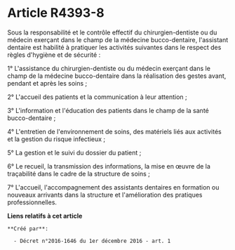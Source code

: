 # Article R4393-8

Sous la responsabilité et le contrôle effectif du chirurgien-dentiste ou du médecin exerçant dans le champ de la médecine
bucco-dentaire, l'assistant dentaire est habilité à pratiquer les activités suivantes dans le respect des règles d'hygiène et
de sécurité : 

1° L'assistance du chirurgien-dentiste ou du médecin exerçant dans le champ de la médecine bucco-dentaire dans la réalisation
des gestes avant, pendant et après les soins ; 

2° L'accueil des patients et la communication à leur attention ; 

3° L'information et l'éducation des patients dans le champ de la santé bucco-dentaire ; 

4° L'entretien de l'environnement de soins, des matériels liés aux activités et la gestion du risque infectieux ; 

5° La gestion et le suivi du dossier du patient ; 

6° Le recueil, la transmission des informations, la mise en œuvre de la traçabilité dans le cadre de la structure de soins ; 

7° L'accueil, l'accompagnement des assistants dentaires en formation ou nouveaux arrivants dans la structure et
l'amélioration des pratiques professionnelles.

**Liens relatifs à cet article**

	**Créé par**:

	  - Décret n°2016-1646 du 1er décembre 2016 - art. 1
